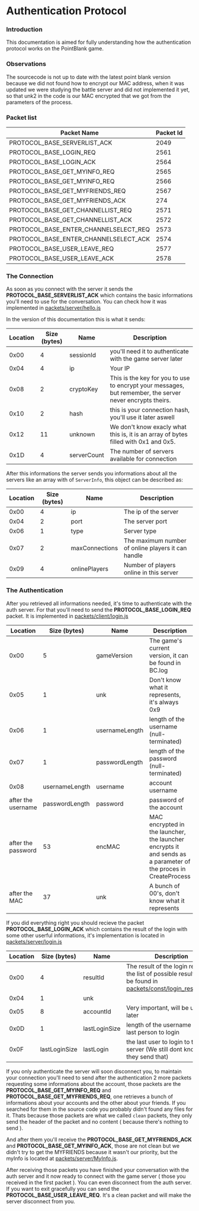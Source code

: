 # Authentication Protocol

### Introduction
This documentation is aimed for fully understanding how the authentication 
protocol works on the PointBlank game.

### Observations
The sourcecode is not up to date with the latest point blank version
because we did not found how to encrypt our MAC address, when it was updated
we were studying the battle server and did not implemented it yet, so that unk2 in the
code is our MAC encrypted that we got from the parameters of the process.

### Packet list
| Packet Name | Packet Id
|--| --|
| PROTOCOL_BASE_SERVERLIST_ACK | 2049|
| PROTOCOL_BASE_LOGIN_REQ | 2561|
| PROTOCOL_BASE_LOGIN_ACK | 2564|
| PROTOCOL_BASE_GET_MYINFO_REQ | 2565|
| PROTOCOL_BASE_GET_MYINFO_REQ | 2566|
| PROTOCOL_BASE_GET_MYFRIENDS_REQ | 2567|
| PROTOCOL_BASE_GET_MYFRIENDS_ACK | 274|
| PROTOCOL_BASE_GET_CHANNELLIST_REQ | 2571|
| PROTOCOL_BASE_GET_CHANNELLIST_ACK | 2572|
| PROTOCOL_BASE_ENTER_CHANNELSELECT_REQ | 2573|
| PROTOCOL_BASE_ENTER_CHANNELSELECT_ACK | 2574|
| PROTOCOL_BASE_USER_LEAVE_REQ | 2577|
| PROTOCOL_BASE_USER_LEAVE_ACK | 2578|


### The Connection
As soon as you connect with the server it sends the **PROTOCOL_BASE_SERVERLIST_ACK** which contains the basic informations you'll
need to use for the conversation. You can check how it was implemented
in [packets/server/hello.js](https://github.com/jmbrito01/pb-api/blob/master/packets/server/hello.js)

In the version of this documentation this is what
it sends:

| Location  | Size (bytes)  | Name  | Description |
|----|----|----|----|
| 0x00       | 4             | sessionId | you'll need it to authenticate with the game server later|
| 0x04       | 4             | ip | Your IP
| 0x08       | 2             | cryptoKey | This is the key for you to use to encrypt your messages, but remember, the server never encrypts theirs. |
| 0x10       | 2             | hash | this is your connection hash, you'll use it later aswell |
| 0x12       | 11            | unknown | We don't know exacly what this is, it is an array of bytes filled with 0x1 and 0x5.|
| 0x1D       | 4             | serverCount | The number of servers available for connection |

After this informations the server sends you informations about all the
servers like an array with of `ServerInfo`, this object can be described as:

| Location  | Size (bytes)  | Name  | Description |
|----|----|----|---- |
| 0x00      | 4             | ip    | The ip of the server |
| 0x04      | 2             | port  | The server port |
| 0x06      | 1             | type  | Server type |
| 0x07      | 2             | maxConnections | The maximum number of online players it can handle |
| 0x09      | 4             | onlinePlayers  | Number of players online in this server |

### The Authentication

After you retrieved all informations needed, it's time to authenticate with
the auth server. For that you'll need to send the **PROTOCOL_BASE_LOGIN_REQ** packet. It is implemented
in [packets/client/login.js](https://github.com/jmbrito01/pb-api/blob/master/packets/client/login.js)

| Location  | Size (bytes)  | Name  | Description |
|----|----|----|----|
| 0x00      | 5             | gameVersion | The game's current version, it can be found in BC.log |
| 0x05      | 1             | unk         | Don't know what it represents, it's always 0x9 |
| 0x06      | 1             | usernameLength | length of the username (null-terminated) |
| 0x07      | 1             | passwordLength | length of the password (null-terminated) |
| 0x08      | usernameLength| username       | account username |
| after the username   | passwordLength| password       | password of the account |
| after the password  | 53        | encMAC | MAC encrypted in the launcher, the launcher encrypts it and sends as a parameter of the proces in CreateProcess |
| after the MAC | 37 | unk | A bunch of 00's, don't know what it represents |

If you did everything right you should recieve the packet **PROTOCOL_BASE_LOGIN_ACK** which contains
the result of the login with some other userful informations, it's implementation
is located in [packets/server/login.js](https://github.com/jmbrito01/pb-api/blob/master/packets/server/login.js)

| Location  | Size (bytes)  | Name  | Description |
|----|----|----|----|
| 0x00      | 4             | resultId | The result of the login request, the list of possible results can be found in [packets/const/login_results.json](https://github.com/jmbrito01/pb-api/blob/master/packets/const/login_results.json)|
| 0x04      | 1             | unk       | |
| 0x05      | 8             | accountId | Very important, will be used later|
| 0x0D      | 1             | lastLoginSize | length of the username of the last person to login|
| 0x0F      | lastLoginSize | lastLogin | the last user to login to the server (We still dont know why they send that)|

If you only authenticate the server will soon disconnect you, to maintain your connection
you'll need to send after the authentication 2 more packets requesting some informations
about the account, those packets are the **PROTOCOL_BASE_GET_MYINFO_REQ** and **PROTOCOL_BASE_GET_MYFRIENDS_REQ**,
one retrieves a bunch of informations about your accounts and the other about your friends.
If you searched for them in the source code you probably didn't found any files for it. Thats because those packets
are what we called `clean` packets, they only send the header of the packet and no content ( because there's nothing to send ).


And after them you'll receive the **PROTOCOL_BASE_GET_MYFRIENDS_ACK** and **PROTOCOL_BASE_GET_MYINFO_ACK**, those are
not clean but we didn't try to get the MYFRIENDS because it wasn't our priority, but the myInfo is located at [packets/server/MyInfo.js](https://github.com/jmbrito01/pb-api/blob/master/packets/server/MyInfo.js).

After receiving those packets you have finished your conversation with the
auth server and it now ready to connect with the game server ( those you received in the first
packet ). You can even disconnect from the auth server. If you want to exit gracefully
you can send the **PROTOCOL_BASE_USER_LEAVE_REQ**. It's a clean packet and will make the server
disconnect from you.